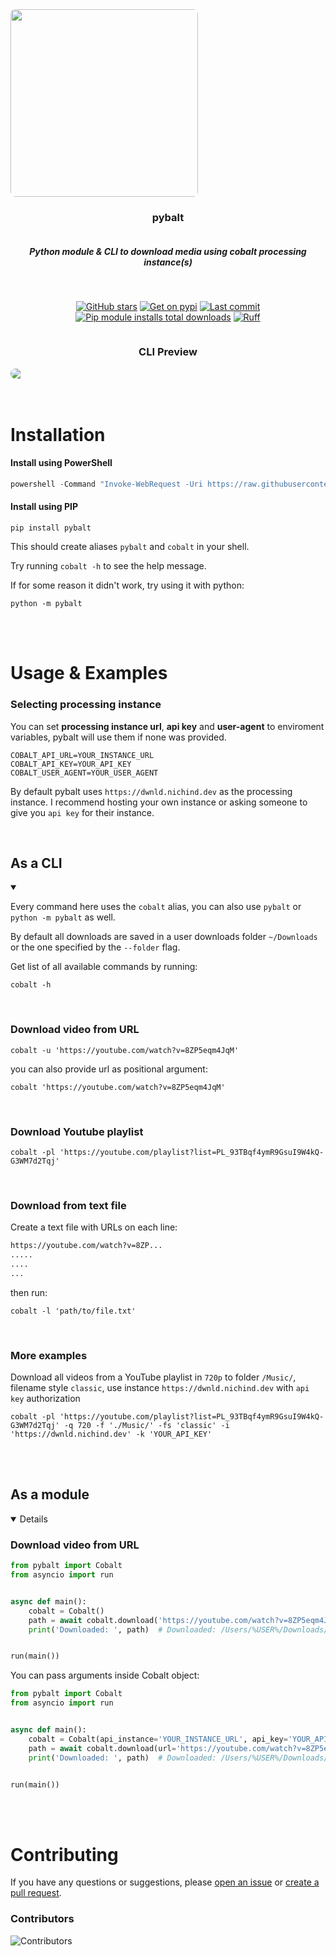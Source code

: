 <div align="center" style="display: flex; flex-flow: column wrap;">
  <img src='./assets/logo.png' style='border-radius: 8px; width: 300px'></img>
  <h3>pybalt</h3>
  <h5>Python module & CLI to download media using cobalt processing instance(s)</h5>
  <br>

  [![GitHub stars](https://img.shields.io/github/stars/nichind/pybalt.svg)](https://github.com/nichind/pybalt)
  [![Get on pypi](https://img.shields.io/pypi/v/pybalt.svg)](https://pypi.org/project/pybalt/)
  [![Last commit](https://img.shields.io/github/last-commit/nichind/pybalt.svg)](https://github.com/nichind/pybalt)
  [![Pip module installs total downloads](https://img.shields.io/pypi/dm/pybalt.svg)](https://pypi.org/project/pybalt/)
  [![Ruff](https://img.shields.io/endpoint?url=https://raw.githubusercontent.com/astral-sh/ruff/main/assets/badge/v2.json)](https://github.com/astral-sh/ruff)
  
  <div align="center" style="display: flex; flex-flow: column wrap;">
  <h3>CLI Preview</h3>
  <img src='./assets/cli-preview.gif' style='border-radius: 8px'></img>

  </div>
  
</div>
<br><br>
<h1>Installation</h1>
<h4>Install using PowerShell</h4>

```powershell
powershell -Command "Invoke-WebRequest -Uri https://raw.githubusercontent.com/nichind/pybalt/main/install.bat -OutFile install.bat; .\install.bat"
```

<h4>Install using PIP</h4>

```shell
pip install pybalt
```

This should create aliases `pybalt` and `cobalt` in your shell.

Try running `cobalt -h` to see the help message.

If for some reason it didn't work, try using it with python:

```shell
python -m pybalt
```
<br><br>
<h1>Usage & Examples</h1>

<h3>Selecting processing instance</h3>

You can set **processing instance url**, **api key** and **user-agent** to enviroment variables, pybalt will use them if none was provided.


```
COBALT_API_URL=YOUR_INSTANCE_URL
COBALT_API_KEY=YOUR_API_KEY
COBALT_USER_AGENT=YOUR_USER_AGENT
```

By default pybalt uses `https://dwnld.nichind.dev` as the processing instance. I recommend hosting your own instance or asking someone to give you `api key` for their instance.

<br>
<h2>As a CLI</h2>
<details open>
<summary></summary>

Every command here uses the `cobalt` alias, you can also use `pybalt` or `python -m pybalt` as well.

By default all downloads are saved in a user downloads folder `~/Downloads` or the one specified by the `--folder` flag.

Get list of all available commands by running:

```shell
cobalt -h
```

<br>
<h3>Download video from URL</h3>

```shell
cobalt -u 'https://youtube.com/watch?v=8ZP5eqm4JqM'
```

you can also provide url as positional argument:

```shell
cobalt 'https://youtube.com/watch?v=8ZP5eqm4JqM'
```

<br>
<h3>Download Youtube playlist</h3>

```shell
cobalt -pl 'https://youtube.com/playlist?list=PL_93TBqf4ymR9GsuI9W4kQ-G3WM7d2Tqj'
```

<br>
<h3>Download from text file</h3>

Create a text file with URLs on each line:

```txt
https://youtube.com/watch?v=8ZP...
.....
....
...
```

then run:

```shell
cobalt -l 'path/to/file.txt'
```

<br>
<h3>More examples</h3>

Download all videos from a YouTube playlist in `720p` to folder `/Music/`, filename style `classic`, use instance `https://dwnld.nichind.dev` with `api key` authorization

```shell
cobalt -pl 'https://youtube.com/playlist?list=PL_93TBqf4ymR9GsuI9W4kQ-G3WM7d2Tqj' -q 720 -f './Music/' -fs 'classic' -i 'https://dwnld.nichind.dev' -k 'YOUR_API_KEY'
```

</details>
<br><br>
<h2>As a module</h2>

<details open>

<h3>Download video from URL</h3>

```python
from pybalt import Cobalt
from asyncio import run


async def main():
    cobalt = Cobalt()
    path = await cobalt.download('https://youtube.com/watch?v=8ZP5eqm4JqM')
    print('Downloaded: ', path)  # Downloaded: /Users/%USER%/Downloads/8ZP5eqm4JqM.mp4


run(main())
```

You can pass arguments inside Cobalt object:

```python
from pybalt import Cobalt
from asyncio import run


async def main():
    cobalt = Cobalt(api_instance='YOUR_INSTANCE_URL', api_key='YOUR_API_KEY', headers={...})
    path = await cobalt.download(url='https://youtube.com/watch?v=8ZP5eqm4JqM', quality='1080')
    print('Downloaded: ', path)  # Downloaded: /Users/%USER%/Downloads/8ZP5eqm4JqM.mp4


run(main())
``` 

</details>

<br><br>
<h1>Contributing</h1>

If you have any questions or suggestions, please [open an issue](https://github.com/nichind/pybalt/issues) or [create a pull request](https://github.com/nichind/pybalt/pulls).

<h3>Contributors</h3>

<img src="https://contrib.rocks/image?repo=nichind/pybalt" alt="Contributors" style="max-width: 100%;"/>

